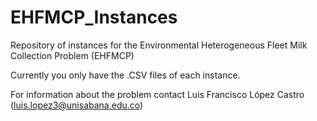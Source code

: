 # EHFMCP_Instances
Repository of instances for the Environmental Heterogeneous Fleet Milk Collection Problem (EHFMCP)

Currently you only have the .CSV files of each instance.

For information about the problem contact Luis Francisco López Castro (luis.lopez3@unisabana.edu.co)

